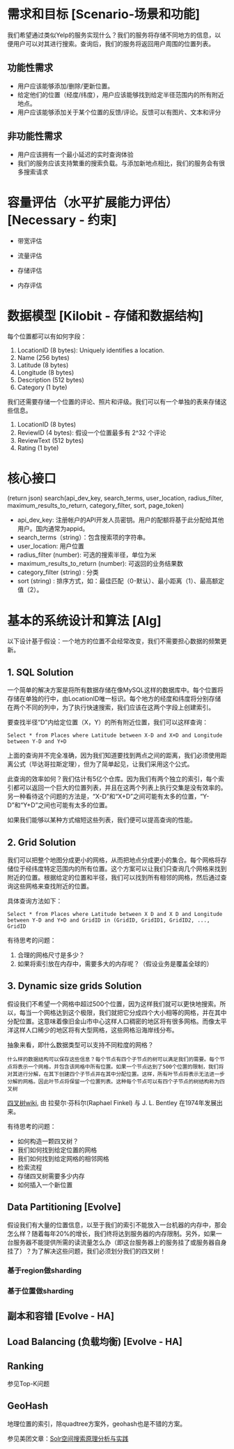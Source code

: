 # 需求和目标 [Scenario-场景和功能]

我们希望通过类似Yelp的服务实现什么？我们的服务将存储不同地方的信息，以便用户可以对其进行搜索。查询后，我们的服务将返回用户周围的位置列表。

## 功能性需求

* 用户应该能够添加/删除/更新位置。
* 给定他们的位置（经度/纬度），用户应该能够找到给定半径范围内的所有附近地点。
* 用户应该能够添加关于某个位置的反馈/评论。反馈可以有图片、文本和评分

## 非功能性需求

* 用户应该拥有一个最小延迟的实时查询体验
* 我们的服务应该支持繁重的搜索负载。与添加新地点相比，我们的服务会有很多搜索请求

# 容量评估（水平扩展能力评估）[Necessary - 约束]

* 带宽评估

* 流量评估

* 存储评估

* 内存评估

# 数据模型 [Kilobit - 存储和数据结构]

每个位置都可以有如何字段：

1. LocationID (8 bytes): Uniquely identifies a location.
2. Name (256 bytes)
3. Latitude (8 bytes)
4. Longitude (8 bytes)
5. Description (512 bytes)
6. Category (1 byte)

我们还需要存储一个位置的评论、照片和评级。我们可以有一个单独的表来存储这些信息。

1. LocationID (8 bytes)
2. ReviewID (4 bytes): 假设一个位置最多有 2^32 个评论
3. ReviewText (512 bytes)
4. Rating (1 byte)

# 核心接口

(return json) search(api_dev_key, search_terms, user_location, radius_filter, maximum_results_to_return, category_filter, sort, page_token)

* api_dev_key: 注册帐户的API开发人员密钥。用户的配额将基于此分配给其他用户。国内通常为appid。
* search_terms（string）：包含搜索项的字符串。
* user_location: 用户位置
* radius_filter (number): 可选的搜索半径，单位为米
* maximum_results_to_return (number): 可返回的业务结果数
* category_filter (string) : 分类
* sort (string) : 排序方式，如：最佳匹配（0-默认）、最小距离（1）、最高额定值（2）。

# 基本的系统设计和算法 [Alg]

以下设计基于假设：一个地方的位置不会经常改变，我们不需要担心数据的频繁更新。

## 1. SQL Solution

一个简单的解决方案是将所有数据存储在像MySQL这样的数据库中。每个位置将存储在单独的行中，由LocationID唯一标识。每个地方的经度和纬度将分别存储在两个不同的列中，为了执行快速搜索，我们应该在这两个字段上创建索引。

要查找半径“D”内给定位置（X，Y）的所有附近位置，我们可以这样查询：

```
Select * from Places where Latitude between X-D and X+D and Longitude between Y-D and Y+D
```

上面的查询并不完全准确，因为我们知道要找到两点之间的距离，我们必须使用距离公式（毕达哥拉斯定理），但为了简单起见，让我们采用这个公式。

此查询的效率如何？我们估计有5亿个仓库。因为我们有两个独立的索引，每个索引都可以返回一个巨大的位置列表，并且在这两个列表上执行交集是没有效率的。另一种看待这个问题的方法是，“X-D”和“X+D”之间可能有太多的位置，“Y-D”和“Y+D”之间也可能有太多的位置。

如果我们能够以某种方式缩短这些列表，我们便可以提高查询的性能。

## 2. Grid Solution

我们可以把整个地图分成更小的网格，从而把地点分成更小的集合。每个网格将存储位于经纬度特定范围内的所有位置。这个方案可以让我们只查询几个网格来找到附近的位置。根据给定的位置和半径，我们可以找到所有相邻的网格，然后通过查询这些网格来查找附近的位置。

具体查询方法如下：

```
Select * from Places where Latitude between X D and X D and Longitude between Y-D and Y+D and GridID in (GridID, GridID1, GridID2, ..., GridID
```

有待思考的问题：

1. 合理的网格尺寸是多少？
2. 如果将索引放在内存中，需要多大的内存呢？（假设业务是覆盖全球的）

## 3. Dynamic size grids Solution

假设我们不希望一个网格中超过500个位置，因为这样我们就可以更快地搜索。所以，每当一个网格达到这个极限，我们就把它分成四个大小相等的网格，并在其中分配位置。这意味着像旧金山市中心这样人口稠密的地区将有很多网格。而像太平洋这样人口稀少的地区将有大型网格，这些网格沿海岸线分布。

抽象来看，即什么数据类型可以支持不同粒度的网格？

```
什么样的数据结构可以保存这些信息？每个节点有四个子节点的树可以满足我们的需要。每个节点将表示一个网格，并包含该网格中所有位置。如果一个节点达到了500个位置的限制，我们将对其进行分解，在其下创建四个子节点并在其中分配位置。这样，所有叶节点将表示无法进一步分解的网格。因此叶节点将保留一个位置列表。这种每个节点可以有四个子节点的树结构称为四叉树
```

[四叉树wiki](https://baike.baidu.com/item/%E5%9B%9B%E5%8F%89%E6%A0%91/8557650), 由 拉斐尔·芬科尔(Raphael Finkel) 与 J. L. Bentley 在1974年发展出来。


有待思考的问题：

* 如何构造一颗四叉树？
* 我们如何找到给定位置的网格
* 我们如何找到给定网格的相邻网格
* 检索流程
* 存储四叉树需要多少内存
* 如何插入一个新位置

## Data Partitioning [Evolve]

假设我们有大量的位置信息，以至于我们的索引不能放入一台机器的内存中，那会怎么样？随着每年20%的增长，我们终将达到服务器的内存限制。另外，如果一台服务器不能提供所需的读流量怎么办（即这台服务器上的服务挂了或服务器自身挂了）？为了解决这些问题，我们必须划分我们的四叉树！

### 基于region做sharding

### 基于位置做sharding

## 副本和容错 [Evolve - HA]

## Load Balancing (负载均衡) [Evolve - HA]

## Ranking

参见Top-K问题

## GeoHash

地理位置的索引，除quadtree方案外，geohash也是不错的方案。

参见美团文章：[Solr空间搜索原理分析与实践](https://tech.meituan.com/2014/09/02/solr-spatial-search.html)
